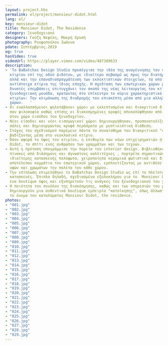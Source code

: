 ```yaml
---
layout: project.hbs
permalink: el/project/monsieur-didot.html
lang: el/
key: monsieur-didot
title: Monsieur Didot, The Residence
category: Ξενοδοχειακό
designers: Γκύζη Νεφέλη, Μακρή Χρυσή
photography: Ρουφοπούλου Ιωάννα
pdate: Σεπτέμβριος.2019
og: true
hasVideo: true
videoUrl: https://player.vimeo.com/video/487389633
description:
- 'Το ΒaBatchas Design Studio προσέγγισε την ιδέα της αναγέννησης του νεοκλασικού
  κτιρίου επί της οδού Διδότου, με ιδιαίτερο σεβασμό ως προς την διατήρηση του χαρακτήρα
  αλλά και την επαναδιαπραγμάτευση των εκλεκτιστικών στοιχείων, τα οποία συνθέτουν
  αντίστοιχα κτίρια της ίδιας εποχής. Η σχεδίαση των εσωτερικών χώρων με τις λιγότερες
  δυνατές επεμβάσεις επιτυγχάνει τον σκοπό της νέας λειτουργίας του κτιρίου ως boutique
  ξενοδοχειακή μονάδα, κρατώντας στο επίκεντρο το κύριο χαρακτηριστικό των νεοκλασικών
  κτιρίων: Tην κλιμάκωση της διαδρομής του επισκέπτη μέσα από μια αλληλουχία εντυπωσιακών
  χώρων.   '
- Οι εναλλασσόμενοι ψηλοτάβανοι χώροι με εκλεπτυσμένο και διακριτικό διάκοσμο διατηρήθηκαν
  σαν φιλοσοφία καθώς επίσης οι διακοσμημένες οροφές αποκαλύφθηκαν από συντηρητές
  στον χώρο εισόδου του ξενοδοχείου.
- Νέοι είσοδοι και νέοι εισαγωγικοί χώροι δημιουργήθηκαν, προσανατολίζοντας εκ νέου τις
  σάλες και δημιουργώντας κρυφά περάσματα με μυστικιστική διάθεση. 
- Στόχος του σχεδιασμού παρέμενε πάντα το συναίσθημα του διακριτικού "ενθουσιασμού"
  βαδίζοντας μέσα στο νεοκλασικό κτίριο. 
- Όσον αφορά το ύφος του κτιρίου, η επιθυμία των νέων επιχειρηματιών ήταν σαφής. Monsieur
  Didot, το σπίτι ενός ανθρώπου των γραμμάτων και των τεχνών. 
- Αυτή η πρόταση υπογράμμισε την πορεία του interior design. Βιβλιοθήκες, αφίσες και
  πίνακες από διάσημους και άγνωστους καλλιτέχνες , πορτρέτα σημαντικών ανθρώπων,
  ιδιαίτερης κατασκευής πολύφωτα, χειροποίητα κεραμικά φωτιστικά και διακοσμητικά,
  αποτέλεσαν κομμάτια του εσωτερικού χώρου, εμπλουτίζοντας με αντιθέσεις, ποικιλία
  υφών και χρωμάτων την παλέτα του κάθε χώρου. 
- Την επίπλωση επιμελήθηκε το ΒaBatchas Design Studio ως επί το πλείστον με ειδικές
  κατασκευές. Έπιπλα δηλαδή, σχεδιασμένα εξολοκλήρου για το  Monsieur Didot, που αποπνέουν
  ένα boutique ύφος και εξυπηρετούν τις ανάγκες του ξενοδοχειακού του χαρακτήρα. 
- Η ποιότητα του συνόλου της διακόσμησης, καθώς και των υπηρεσιών του μικρού ξενοδοχείου
  δημιουργούν μια αυθεντικά boutique εμπειρία "κατοίκησης", όπως άλλωστε ορίζει και
  το όνομα του καταλύματος Monsieur Didot, the residence.
photos:
- "001.jpg"
- "002.jpg"
- "003.jpg"
- "004.jpg"
- "005.jpg"
- "006.jpg"
- "007.jpg"
- "008.jpg"
- "009.jpg"
- "010.jpg"
- "011.jpg"
- "012.jpg"
- "013.jpg"
- "014.jpg"
- "015.jpg"
- "016.jpg"
- "017.jpg"
- "018.jpg"
- "019.jpg"
- "020.jpg"
- "021.jpg"
- "022.jpg"
- "023.jpg"
- "024.jpg"
- "025.jpg"
- "026.jpg"
- "027.jpg"
- "028.jpg"
- "029.jpg"
---
```

